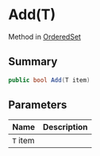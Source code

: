# Add(T)

Method in [OrderedSet](./)

## Summary

```csharp
public bool Add(T item)
```

## Parameters

| Name     | Description |
| -------- | ----------- |
| `T` item |             |
